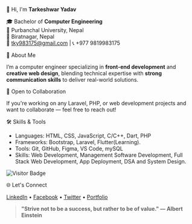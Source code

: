  👋 Hi, I'm **Tarkeshwar Yadav**

🎓 Bachelor of **Computer Engineering**  
🏫 Purbanchal University, Nepal  
📍 Biratnagar, Nepal  
📧 tky983175@gmail.com | 📞 +977 9819983175  

💼 About Me

I’m a computer engineer specializing in **front-end development** and **creative web design**, blending technical expertise with **strong communication skills** to deliver real-world solutions.

 🤝 Open to Collaboration
 
If you're working on any Laravel, PHP, or web development projects and want to collaborate — feel free to reach out!

 🛠 Skills & Tools

- Languages: HTML, CSS, JavaScript, C/C++, Dart, PHP
- Frameworks: Bootstrap, Laravel, Flutter(Learning).
- Tools: Git, GitHub, Figma, VS Code, mySQL
- Skills: Web Development, Management Software Development, Full Stack Web Development, App Deployment, DSA and System Design.


![Visitor Badge](https://komarev.com/ghpvc/?username=tarkeshwaryadav&label=Profile%20views&color=0e75b6&style=flat)

 🌐 Let's Connect

[LinkedIn](https://www.linkedin.com/) • [Facebook](https://www.facebook.com/nirazz.nirazz.9) • [Twitter](https://twitter.com/) • [Portfolio](https://your-portfolio-link.com)



> **"Strive not to be a success, but rather to be of value." — Albert Einstein**
